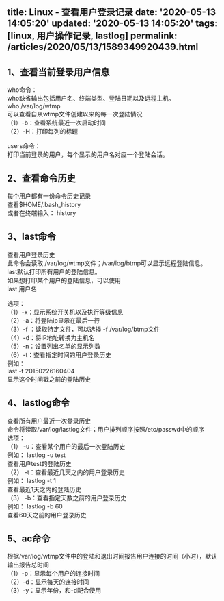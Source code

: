title: Linux - 查看用户登录记录
date: '2020-05-13 14:05:20'
updated: '2020-05-13 14:05:20'
tags: [linux, 用户操作记录, lastlog]
permalink: /articles/2020/05/13/1589349920439.html
---
## 1、查看当前登录用户信息   
who命令：   
who缺省输出包括用户名、终端类型、登陆日期以及远程主机。   
who /var/log/wtmp   
可以查看自从wtmp文件创建以来的每一次登陆情况   
（1）-b：查看系统最近一次启动时间   
（2）-H：打印每列的标题

users命令：   
打印当前登录的用户，每个显示的用户名对应一个登陆会话。

## 2、查看命令历史   
每个用户都有一份命令历史记录   
查看$HOME/.bash_history   
或者在终端输入： history

## 3、last命令   
查看用户登录历史   
此命令会读取 /var/log/wtmp文件；/var/log/btmp可以显示远程登陆信息。   
last默认打印所有用户的登陆信息。   
如果想打印某个用户的登陆信息，可以使用   
last 用户名

选项：   
（1）-x：显示系统开关机以及执行等级信息   
（2）-a：将登陆ip显示在最后一行   
（3）-f ：读取特定文件，可以选择 -f /var/log/btmp文件   
（4）-d：将IP地址转换为主机名   
（5）-n：设置列出名单的显示列数   
（6）-t：查看指定时间的用户登录历史   
例如：   
last -t 20150226160404   
显示这个时间戳之前的登陆历史

## 4、lastlog命令   
查看所有用户最近一次登录历史   
命令将读取/var/log/lastlog文件；用户排列顺序按照/etc/passwd中的顺序   
选项：   
（1） -u：查看某个用户的最后一次登陆历史   
例如： lastlog -u test   
查看用户test的登陆历史   
（2） -t：查看最近几天之内的用户登录历史   
例如： lastlog -t 1   
查看最近1天之内的登陆历史   
（3） -b：查看指定天数之前的用户登录历史   
例如： lastlog -b 60   
查看60天之前的用户登录历史

## 5、ac命令   
根据/var/log/wtmp文件中的登陆和退出时间报告用户连接的时间（小时），默认输出报告总时间   
（1）-p：显示每个用户的连接时间   
（2）-d：显示每天的连接时间   
（3）-y：显示年份，和-d配合使用
